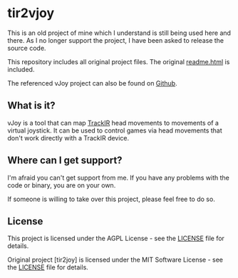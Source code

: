 # tir2vjoy

This is an old project of mine which I understand is still being used here and there. 
As I no longer support the project, I have been asked to release the source code.

This repository includes all original project files. The original [readme.html](readme.html) is included.

The referenced vJoy project can also be found on [Github](https://github.com/BrunnerInnovation/vJoy).

## What is it?

vJoy is a tool that can map [TrackIR](https://www.trackir.eu) head movements to movements of a virtual joystick.
It can be used to control games via head movements that don't work directly with a TrackIR device.

## Where can I get support?

I'm afraid you can't get support from me. If you have any problems with the code or binary, you are on your own.

If someone is willing to take over this project, please feel free to do so.

## License

This project is licensed under the AGPL License - see the [LICENSE](LICENSE) file for details.

Original project [tir2joy] is licensed under the MIT Software License - see the [LICENSE](LICENSE) file for details.